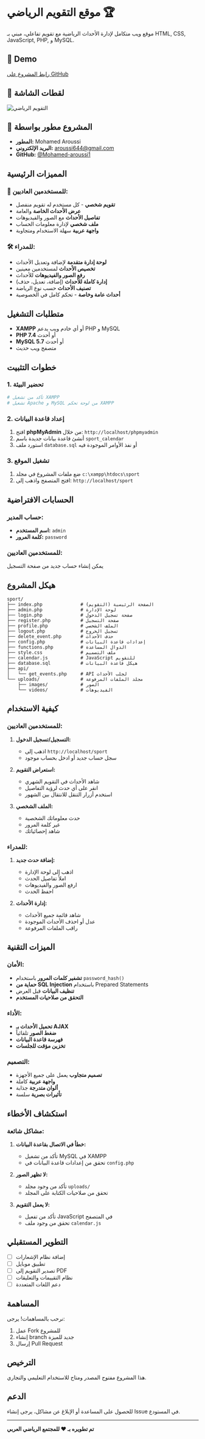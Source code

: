 # موقع التقويم الرياضي 🏆

موقع ويب متكامل لإدارة الأحداث الرياضية مع تقويم تفاعلي، مبني بـ HTML, CSS, JavaScript, PHP, و MySQL.

## 🚀 Demo
[رابط المشروع على GitHub](https://github.com/Mohamed-aroussi1/cotch-skandar)

## 📸 لقطات الشاشة
![التقويم الرياضي](https://via.placeholder.com/800x400/667eea/ffffff?text=Sport+Calendar+System)

## 🎯 المشروع مطور بواسطة
- **المطور:** Mohamed Aroussi
- **البريد الإلكتروني:** aroussi644@gmail.com
- **GitHub:** [@Mohamed-aroussi1](https://github.com/Mohamed-aroussi1)

## المميزات الرئيسية

### 🎯 للمستخدمين العاديين:
- **تقويم شخصي** - كل مستخدم له تقويم منفصل
- **عرض الأحداث الخاصة** والعامة
- **تفاصيل الأحداث** مع الصور والفيديوهات
- **ملف شخصي** لإدارة معلومات الحساب
- **واجهة عربية** سهلة الاستخدام ومتجاوبة

### 🛠️ للمدراء:
- **لوحة إدارة متقدمة** لإضافة وتعديل الأحداث
- **تخصيص الأحداث** لمستخدمين معينين
- **رفع الصور والفيديوهات** للأحداث
- **إدارة كاملة للأحداث** (إضافة، تعديل، حذف)
- **تصنيف الأحداث** حسب نوع الرياضة
- **أحداث عامة وخاصة** - تحكم كامل في الخصوصية

## متطلبات التشغيل

- **XAMPP** أو أي خادم ويب يدعم PHP و MySQL
- **PHP 7.4** أو أحدث
- **MySQL 5.7** أو أحدث
- متصفح ويب حديث

## خطوات التثبيت

### 1. تحضير البيئة
```bash
# تأكد من تشغيل XAMPP
# تشغيل Apache و MySQL من لوحة تحكم XAMPP
```

### 2. إعداد قاعدة البيانات
1. افتح **phpMyAdmin** من خلال: `http://localhost/phpmyadmin`
2. أنشئ قاعدة بيانات جديدة باسم `sport_calendar`
3. استورد ملف `database.sql` أو نفذ الأوامر الموجودة فيه

### 3. تشغيل الموقع
1. ضع ملفات المشروع في مجلد `c:\xampp\htdocs\sport`
2. افتح المتصفح واذهب إلى: `http://localhost/sport`

## الحسابات الافتراضية

### حساب المدير:
- **اسم المستخدم:** `admin`
- **كلمة المرور:** `password`

### للمستخدمين العاديين:
يمكن إنشاء حساب جديد من صفحة التسجيل

## هيكل المشروع

```
sport/
├── index.php              # الصفحة الرئيسية (التقويم)
├── admin.php              # لوحة الإدارة
├── login.php              # صفحة تسجيل الدخول
├── register.php           # صفحة التسجيل
├── profile.php            # الملف الشخصي
├── logout.php             # تسجيل الخروج
├── delete_event.php       # حذف الأحداث
├── config.php             # إعدادات قاعدة البيانات
├── functions.php          # الدوال المساعدة
├── style.css              # ملف التصميم
├── calendar.js            # JavaScript للتقويم
├── database.sql           # هيكل قاعدة البيانات
├── api/
│   └── get_events.php     # API لجلب الأحداث
└── uploads/               # مجلد الملفات المرفوعة
    ├── images/            # الصور
    └── videos/            # الفيديوهات
```

## كيفية الاستخدام

### للمستخدمين العاديين:

1. **التسجيل/تسجيل الدخول:**
   - اذهب إلى `http://localhost/sport`
   - سجل حساب جديد أو ادخل بحساب موجود

2. **استعراض التقويم:**
   - شاهد الأحداث في التقويم الشهري
   - انقر على أي حدث لرؤية التفاصيل
   - استخدم أزرار التنقل للانتقال بين الشهور

3. **الملف الشخصي:**
   - حدث معلوماتك الشخصية
   - غير كلمة المرور
   - شاهد إحصائياتك

### للمدراء:

1. **إضافة حدث جديد:**
   - اذهب إلى لوحة الإدارة
   - املأ تفاصيل الحدث
   - ارفع الصور والفيديوهات
   - احفظ الحدث

2. **إدارة الأحداث:**
   - شاهد قائمة جميع الأحداث
   - عدل أو احذف الأحداث الموجودة
   - راقب الملفات المرفوعة

## الميزات التقنية

### الأمان:
- **تشفير كلمات المرور** باستخدام `password_hash()`
- **حماية من SQL Injection** باستخدام Prepared Statements
- **تنظيف البيانات** قبل العرض
- **التحقق من صلاحيات المستخدم**

### الأداء:
- **تحميل الأحداث بـ AJAX**
- **ضغط الصور** تلقائياً
- **فهرسة قاعدة البيانات**
- **تخزين مؤقت للجلسات**

### التصميم:
- **تصميم متجاوب** يعمل على جميع الأجهزة
- **واجهة عربية** كاملة
- **ألوان متدرجة** جذابة
- **تأثيرات بصرية** سلسة

## استكشاف الأخطاء

### مشاكل شائعة:

1. **خطأ في الاتصال بقاعدة البيانات:**
   - تأكد من تشغيل MySQL في XAMPP
   - تحقق من إعدادات قاعدة البيانات في `config.php`

2. **لا تظهر الصور:**
   - تأكد من وجود مجلد `uploads/`
   - تحقق من صلاحيات الكتابة على المجلد

3. **لا يعمل التقويم:**
   - تأكد من تفعيل JavaScript في المتصفح
   - تحقق من وجود ملف `calendar.js`

## التطوير المستقبلي

- [ ] إضافة نظام الإشعارات
- [ ] تطبيق موبايل
- [ ] تصدير التقويم إلى PDF
- [ ] نظام التقييمات والتعليقات
- [ ] دعم اللغات المتعددة

## المساهمة

نرحب بالمساهمات! يرجى:
1. عمل Fork للمشروع
2. إنشاء branch جديد للميزة
3. إرسال Pull Request

## الترخيص

هذا المشروع مفتوح المصدر ومتاح للاستخدام التعليمي والتجاري.

## الدعم

للحصول على المساعدة أو الإبلاغ عن مشاكل، يرجى إنشاء Issue في المستودع.

---

**تم تطويره بـ ❤️ للمجتمع الرياضي العربي**
